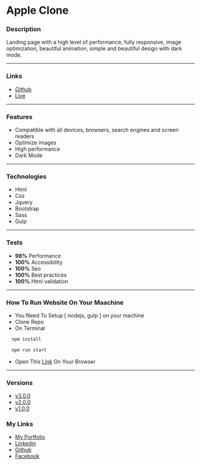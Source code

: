 # Apple Clone

### Description

Landing page with a high level of performance, fully responsive, image optimization, beautiful animation, simple and beautiful design with dark mode.

---

### Links

- [Github](https://github.com/Kmg11/Apple/tree/V3.0.0 "Github Repo")
- [Live](https://kmg11.github.io/Apple/dist/ "Live Preview")

---

### Features

- Compatible with all devices, browsers, search engines and screen readers
- Optimize images
- High performance
- Dark Mode

---

### Technologies

- Html
- Css
- Jquery
- Bootstrap
- Sass
- Gulp

---

### Tests

- **98%** Performance
- **100%** Accessibility
- **100%** Seo
- **100%** Best practices
- **100%** Html validation

---

### How To Run Website On Your Maachine

- You Need To Setup [ nodejs, gulp ] on your machine
- Clone Repo
- On Terminal

```bash
  npm install
```

```bash
  npm run start
```

- Open This [Link](http://localhost:8888) On Your Browser

---

### Versions

- [v3.0.0](https://github.com/Kmg11/Apple/tree/V3.0.0)
- [v2.0.0](https://github.com/Kmg11/Apple/tree/V2.0.0)
- [v1.0.0](https://github.com/Kmg11/Apple/tree/main)

### My Links

- [My Portfolio](https://kmg11.github.io/My_Official_Portfolio/)
- [Linkedin](https://www.linkedin.com/in/kirolos-mahfouz/)
- [Github](https://github.com/Kmg11)
- [Facebook](https://www.facebook.com/KirolosMahfouz/)
